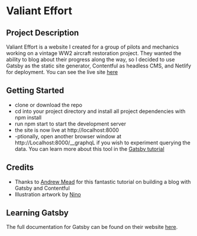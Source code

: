 # Valiant Effort

## Project Description

Valiant Effort is a website I created for a group of pilots and mechanics working on a vintage WW2 aircraft restoration project. They wanted the ability to blog about their progress along the way, so I decided to use Gatsby as the static site generator, Contentful as headless CMS, and Netlify for deployment. You can see the live site [here](https://valianteffort.netlify.com)

## Getting Started

-   clone or download the repo
-   cd into your project directory and install all project dependencies with npm install
-   run npm start to start the development server
-   the site is now live at http://localhost:8000
-   -ptionally, open another browser window at http://Localhost:8000/__graphqL if you wish to experiment querying the data. You can learn more about this tool in the [Gatsby tutorial](gatsbyjs.org/tutorial/part-five/#introducing-graphiql)

## Credits

-   Thanks to [Andrew Mead](https://mead.io/gatsby-bootcamp) for this fantastic tutorial on building a blog with Gatsby and Contentful
-   Illustration artwork by [Nino](https://www.fiverr.com/onintheartist)

## Learning Gatsby

The full documentation for Gatsby can be found on their website [here](https://www.gatsbyjs.org/).
